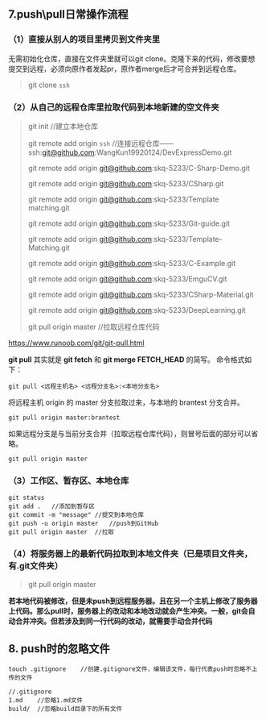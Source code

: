 ## 7.push\pull日常操作流程

### （1）直接从别人的项目里拷贝到文件夹里

无需初始化仓库，直接在文件夹里就可以git clone。克隆下来的代码，修改要想提交到远程，必须向原作者发起pr，原作者merge后才可合并到远程仓库。

> git clone `ssh`

### （2）从自己的远程仓库里拉取代码到本地新建的空文件夹

> git init	//建立本地仓库
>
> git remote add origin `ssh`	//连接远程仓库——ssh:git@github.com:WangKun19920124/DevExpressDemo.git
>
> git remote add origin git@github.com:skq-5233/C-Sharp-Demo.git
>
> git remote add origin git@github.com:skq-5233/CSharp.git
>
> git remote add origin git@github.com:skq-5233/Template matching.git
>
> git remote add origin git@github.com:skq-5233/Git-guide.git
>
> git remote add origin git@github.com:skq-5233/Template-Matching.git
>
> git remote add origin git@github.com:skq-5233/C-Example.git
>
> git remote add origin git@github.com:skq-5233/EmguCV.git
>
> git remote add origin git@github.com:skq-5233/CSharp-Material.git
>
> git remote add origin git@github.com:skq-5233/DeepLearning.git
>
> git pull origin master //拉取远程仓库代码

https://www.runoob.com/git/git-pull.html

**git pull** 其实就是 **git fetch** 和 **git merge FETCH_HEAD** 的简写。 命令格式如下：

```git
git pull <远程主机名> <远程分支名>:<本地分支名>
```

将远程主机 origin 的 master 分支拉取过来，与本地的 brantest 分支合并。

```
git pull origin master:brantest
```

如果远程分支是与当前分支合并（拉取远程仓库代码），则冒号后面的部分可以省略。

```git
git pull origin master
```

### （3）工作区、暂存区、本地仓库

```git
git status
git add .	//添加到暂存区
git commit -m "message"	//提交到本地仓库
git push -u origin master	//push到GitHub
git pull origin master	//拉取
```

### （4）将服务器上的最新代码拉取到本地文件夹（已是项目文件夹，有.git文件夹）

> git pull origin master

**若本地代码被修改，但是未push到远程服务器。且在另一个主机上修改了服务器上代码。那么pull时，服务器上的改动和本地改动就会产生冲突。一般，git会自动合并冲突。但若涉及到同一行代码的改动，就需要手动合并代码**

## 8. push时的忽略文件

```
touch .gitignore	//创建.gitignore文件，编辑该文件，每行代表push时忽略不上传的文件
```

```
//.gitignore
1.md	//忽略1.md文件
build/	//忽略build目录下的所有文件
```

## 